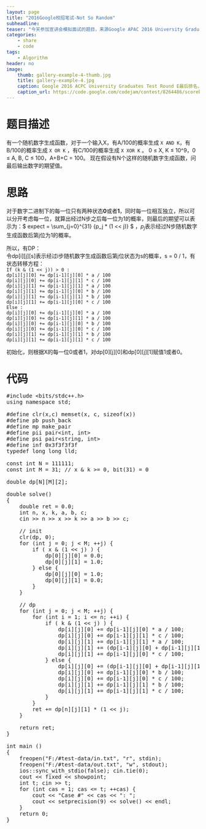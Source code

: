 ```yaml
---
layout: page
title: "2016Google校招笔试-Not So Random"
subheadline: 
teaser: "今天参加宣讲会模拟面试的题目，来源Google APAC 2016 University Graduates Test Round E Problem C。Google开始校招了，而我还是这么弱鸡..."
categories: 
    - share
    - code
tags: 
    - Algorithm
header: no
image:
    thumb: gallery-example-4-thumb.jpg
    title: gallery-example-4.jpg
    caption: Google 2016 ACPC University Graduates Test Round E最后排名，我想说的是老印真是厉害。
    caption_url: https://code.google.com/codejam/contest/8264486/scoreboard#
---
```

# 题目描述
有一个随机数字生成函数，对于一个输入X，有A/100的概率生成 ```X AND K```，有B/100的概率生成 ```X OR K``` ，有C/100的概率生成 ```X XOR K``` 。  0 ≤ X, K ≤ 10^9，0 ≤ A, B, C ≤ 100，A+B+C = 100。
现在假设有N个这样的随机数字生成函数，问最后输出数字的期望值。

# 思路
对于数字二进制下的每一位只有两种状态**0**或者**1**，同时每一位相互独立，所以可以分开考虑每一位，就算出经过N步之后每一位为1的概率，则最后的期望可以表示为：$ expect = \sum_{j=0}^{31} {p_j * (1 << j)} $ ，$p_j$表示经过N步随机数字生成函数后第j位为1的概率。  

所以，有DP：  
令dp[i][j][s]表示经过i步随机数字生成函数后第j位状态为s的概率，s = 0 / 1，有状态转移方程：  
```If (k & (1 << j)) > 0 :```  
```dp[i][j][0] += dp[i-1][j][0] * a / 100```  
```dp[i][j][0] += dp[i-1][j][1] * c / 100```  
```dp[i][j][1] += dp[i-1][j][1] * a / 100```  
```dp[i][j][1] += dp[i-1][j][0] * b / 100```  
```dp[i][j][1] += dp[i-1][j][1] * b / 100```  
```dp[i][j][1] += dp[i-1][j][0] * c / 100```  
```Else :```  
```dp[i][j][0] += dp[i-1][j][0] * a / 100```  
```dp[i][j][0] += dp[i-1][j][1] * a / 100```  
```dp[i][j][0] += dp[i-1][j][0] * b / 100```  
```dp[i][j][0] += dp[i-1][j][0] * c / 100```  
```dp[i][j][1] += dp[i-1][j][1] * b / 100```  
```dp[i][j][1] += dp[i-1][j][1] * c / 100```  

初始化，则根据X的每一位0或者1，对dp[0][j][0]和dp[0][j][1]赋值1或者0。

# 代码
<pre class="brush: cpp; highlight: [24, 35] auto-links: true; collapse: true" id = "simplecode">
#include &lt;bits/stdc++.h&gt;
using namespace std;

#define clr(x,c) memset(x, c, sizeof(x))
#define pb push_back
#define mp make_pair
#define pii pair&lt;int, int&gt;
#define psi pair&lt;string, int&gt;
#define inf 0x3f3f3f3f
typedef long long lld;

const int N = 111111;
const int M = 31; // x &amp; k &gt;= 0, bit(31) = 0

double dp[N][M][2];

double solve()
{
    double ret = 0.0;
    int n, x, k, a, b, c;
    cin &gt;&gt; n &gt;&gt; x &gt;&gt; k &gt;&gt; a &gt;&gt; b &gt;&gt; c;

    // init
    clr(dp, 0);
    for (int j = 0; j &lt; M; ++j) {
        if ( x &amp; (1 &lt;&lt; j) ) {
            dp[0][j][0] = 0.0;
            dp[0][j][1] = 1.0;
        } else {
            dp[0][j][0] = 1.0;
            dp[0][j][1] = 0.0;
        }
    }

    // dp
    for (int j = 0; j &lt; M; ++j) {
        for (int i = 1; i &lt;= n; ++i) {
            if ( k &amp; (1 &lt;&lt; j) ) {
                dp[i][j][0] += dp[i-1][j][0] * a / 100;
                dp[i][j][0] += dp[i-1][j][1] * c / 100;
                dp[i][j][1] += dp[i-1][j][1] * a / 100;
                dp[i][j][1] += (dp[i-1][j][0] + dp[i-1][j][1]) * b / 100;
                dp[i][j][1] += dp[i-1][j][0] * c / 100;
            } else {
                dp[i][j][0] += (dp[i-1][j][0] + dp[i-1][j][1]) * a / 100;
                dp[i][j][0] += dp[i-1][j][0] * b / 100;
                dp[i][j][0] += dp[i-1][j][0] * c / 100;
                dp[i][j][1] += dp[i-1][j][1] * b / 100;
                dp[i][j][1] += dp[i-1][j][1] * c / 100;
            }
        }
        ret += dp[n][j][1] * (1 &lt;&lt; j);
    }

    return ret;
}

int main ()
{
    freopen(&quot;F:/#test-data/in.txt&quot;, &quot;r&quot;, stdin);
    freopen(&quot;F:/#test-data/out.txt&quot;, &quot;w&quot;, stdout);
    ios::sync_with_stdio(false); cin.tie(0);
    cout &lt;&lt; fixed &lt;&lt; showpoint;
    int t; cin &gt;&gt; t;
    for (int cas = 1; cas &lt;= t; ++cas) {
        cout &lt;&lt; &quot;Case #&quot; &lt;&lt; cas &lt;&lt; &quot;: &quot;;
        cout &lt;&lt; setprecision(9) &lt;&lt; solve() &lt;&lt; endl;
    }
    return 0;
}
</pre>